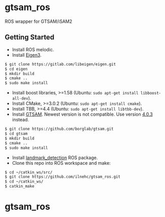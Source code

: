 # gtsam_ros
ROS wrapper for GTSAM/iSAM2

## Getting Started
- Install ROS melodic.
- Install [Eigen3](http://eigen.tuxfamily.org/index.php?title=Main_Page).
```bash
$ git clone https://gitlab.com/libeigen/eigen.git
$ cd eigen
$ mkdir build
$ cmake ..
$ sudo make install
```
- Install boost libraries, >=1.58 (Ubuntu: `sudo apt-get install libboost-all-dev`).
- Install CMake, >=3.0.2 (Ubuntu: `sudo apt-get install cmake`).
- Install TBB, >=4.4 (Ubuntu: `sudo apt-get install libtbb-dev`).
- Install [GTSAM](https://github.com/borglab/gtsam). Newest version is not compatible. Use version [4.0.3](https://github.com/borglab/gtsam/tree/4.0.3) instead.
```bash
$ git clone https://github.com/borglab/gtsam.git
$ cd gtsam
$ mkdir build
$ cmake ..
$ sudo make install
```
- Install [landmark_detection](https://github.com/MichiganRobotX/3d_projection) ROS package.
- Clone this repo into ROS workspace and make:
```bash
$ cd ~/catkin_ws/src/
$ git clone https://github.com/ilnehc/gtsam_ros.git
$ cd ~/catkin_ws/
$ catkin_make
```

# gtsam_ros
